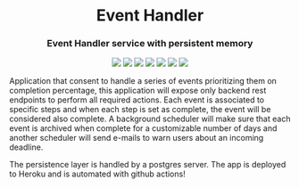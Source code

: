 <h1 align="center">Event Handler</h1>
<h3 align="center">Event Handler service with persistent memory</h3>

<p align="center" >
  <img src="https://img.shields.io/badge/Java-ED8B00?style=for-the-badge&logo=java&logoColor=white" />
  <img src="https://img.shields.io/badge/Spring-6DB33F?style=for-the-badge&logo=spring&logoColor=white" />
  <img src="https://img.shields.io/badge/Heroku-430098?style=for-the-badge&logo=heroku&logoColor=white" />
  <img src="https://img.shields.io/badge/JWT-000000?style=for-the-badge&logo=JSON%20web%20tokens&logoColor=white" />
  <img src="https://img.shields.io/badge/Spring_Security-6DB33F?style=for-the-badge&logo=Spring-Security&logoColor=white" />
  <img src="https://img.shields.io/badge/PostgreSQL-316192?style=for-the-badge&logo=postgresql&logoColor=white" />
  <img src="https://img.shields.io/badge/GitHub_Actions-2088FF?style=for-the-badge&logo=github-actions&logoColor=white"/>
</p>

<p> Application that consent to handle a series of events prioritizing them on completion percentage, this application will expose only backend rest endpoints
to perform all required actions. Each event is associated to specific steps and when each step is set as complete, the event will be considered also complete.
A background scheduler will make sure that each event is archived when complete for a customizable number of days and another scheduler will send e-mails to warn users about an incoming deadline.</p>

<p> The persistence layer is handled by a postgres server. The app is deployed to Heroku and is automated with github actions! </p>
